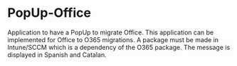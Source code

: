 # PopUp-Office
Application to have a PopUp to migrate Office.
This application can be implemented for Office to O365 migrations.
A package must be made in Intune/SCCM which is a dependency of the O365 package.
The message is displayed in Spanish and Catalan.
